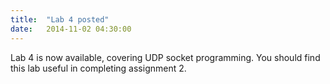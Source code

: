 ```yaml
---
title:  "Lab 4 posted"
date:   2014-11-02 04:30:00
---
```


Lab 4 is now available, covering UDP socket programming.  You should find this
lab useful in completing assignment 2.
